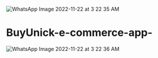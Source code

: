 ![WhatsApp Image 2022-11-22 at 3 22 35 AM](https://user-images.githubusercontent.com/66571532/203364060-eea894fd-6ba3-497d-9ce9-31e50952ae7a.jpeg)
# BuyUnick-e-commerce-app-
![WhatsApp Image 2022-11-22 at 3 22 36 AM](https://user-images.githubusercontent.com/66571532/203295223-5e6dd6e2-574a-4660-bf63-8130a1bff073.jpeg)

